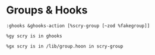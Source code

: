 # Groups & Hooks

```
:ghooks &ghooks-action [%scry-group [~zod %fakegroup]]

%gy scry is in ghooks

%gx scry is in /lib/group.hoon in scry-group
```
